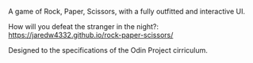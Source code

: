 A game of Rock, Paper, Scissors, with a fully outfitted and interactive UI. 

How will you defeat the stranger in the night?: https://jaredw4332.github.io/rock-paper-scissors/

Designed to the specifications of the Odin Project cirriculum.
